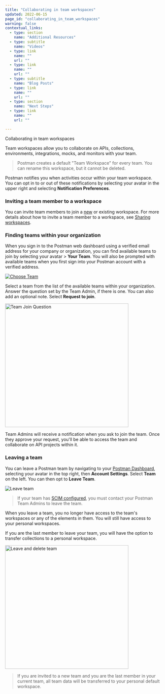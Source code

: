 ```yaml
---
title: "Collaborating in team workspaces"
updated: 2022-06-15
page_id: "collaborating_in_team_workspaces"
warning: false
contextual_links:
  - type: section
    name: "Additional Resources"
  - type: subtitle
    name: "Videos"
  - type: link
    name: ""
    url: ""
  - type: link
    name: ""
    url: ""
  - type: subtitle
    name: "Blog Posts"
  - type: link
    name: ""
    url: ""
  - type: section
    name: "Next Steps"
  - type: link
    name: ""
    url: ""

---
```


Collaborating in team workspaces

Team workspaces allow you to collaborate on APIs, collections, environments, integrations, mocks, and monitors with your team.

> Postman creates a default "Team Workspace" for every team. You can rename this workspace, but it cannot be deleted.

Postman notifies you when activities occur within your team workspace. You can opt in to or out of these notifications by selecting your avatar in the upper right and selecting **Notification Preferences**.

### Inviting a team member to a workspace

You can invite team members to join a [new](/docs/collaborating-in-postman/using-workspaces/creating-workspaces/) or existing workspace. For more details about how to invite a team member to a workspace, see [Sharing workspaces](/docs/collaborating-in-postman/using-workspaces/managing-workspaces/#sharing-workspaces).

### Finding teams within your organization

When you sign in to the Postman web dashboard using a verified email address for your company or organization, you can find available teams to join by selecting your avatar > **Your Team**. You will also be prompted with available teams when you first sign into your Postman account with a verified address.

[![Choose Team](https://assets.postman.com/postman-docs/join-team-from-list.jpg)](https://assets.postman.com/postman-docs/join-team-from-list.jpg)

Select a team from the list of the available teams within your organization. Answer the question set by the Team Admin, if there is one. You can also add an optional note. Select **Request to join**.

<img alt="Team Join Question" src="https://assets.postman.com/postman-docs/team-join-question-v9.7.0.jpg" width="400px"/>

Team Admins will receive a notification when you ask to join the team. Once they approve your request, you'll be able to access the team and collaborate on API projects within it.

### Leaving a team

You can leave a Postman team by navigating to your [Postman Dashboard](https://go.postman.co/home), selecting your avatar in the top right, then **Account Settings**. Select **Team** on the left. You can then opt to **Leave Team**.

<img src="https://assets.postman.com/postman-docs/leave-team-v9.1.jpg" alt="Leave team"/>

> If your team has [SCIM configured](/docs/administration/scim-provisioning/scim-provisioning-overview/), you must contact your Postman Team Admins to leave the team.

When you leave a team, you no longer have access to the team's workspaces or any of the elements in them. You will still have access to your personal workspaces.

If you are the last member to leave your team, you will have the option to transfer collections to a personal workspace.

<img src="https://assets.postman.com/postman-docs/leave-and-delete-team.jpg" alt="Leave and delete team" width="400px"/>

> If you are invited to a new team and you are the last member in your current team, all team data will be transferred to your personal default workspace.